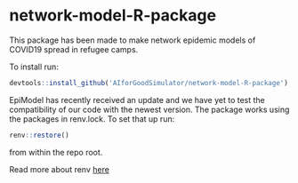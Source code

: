 # network-model-R-package

This package has been made to make network epidemic models of COVID19 spread in refugee camps.

To install run:
```R
devtools::install_github('AIforGoodSimulator/network-model-R-package')
```

EpiModel has recently received an update and we have yet to test
the compatibility of our code with the newest version. The package works
using the packages in renv.lock. To set that up run:
```R
renv::restore()
```
from within the repo root.

Read more about renv [here](https://rstudio.github.io/renv/)

